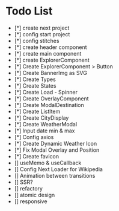 # Todo List

- [*] create next project
- [*] config start project
- [*] config stitches
- [*] create header component
- [*] create main component
- [*] create ExplorerComponent
- [*] Create ExplorerComponent > Button
- [*] Create BannerImg as SVG
- [*] Create Types
- [*] Create States
- [*] Create Load - Spinner
- [*] Create OverlayComponent
- [*] Create ModalDestination
- [*] Create ListItem
- [*] Create CityDisplay
- [*] Create WeatherModal
- [*] Input date min & max
- [*] Config axios
- [*] Create Dynamic Weather Icon
- [*] Fix Modal Overlay and Position
- [*] Create favicon
- [] useMemo & useCallback
- [] Config Next Loader for Wikipedia
- [] Animation between transitions
- [] SSR?
- [] refactory
- [] atomic design
- [] responsive
